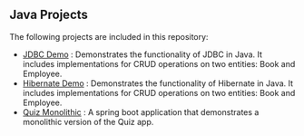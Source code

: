## Java Projects

The following projects are included in this repository:

- [JDBC Demo](jdbc_demo/README.md) : Demonstrates the functionality of JDBC in Java. It includes implementations for CRUD operations on two entities: Book and Employee.
- [Hibernate Demo](hibernate_demo/README.md) : Demonstrates the functionality of Hibernate in Java. It includes implementations for CRUD operations on two entities: Book and Employee.
- [Quiz Monolithic](quiz-monolithic-demo/README.md) : A spring boot application that demonstrates a monolithic version of the Quiz app.

